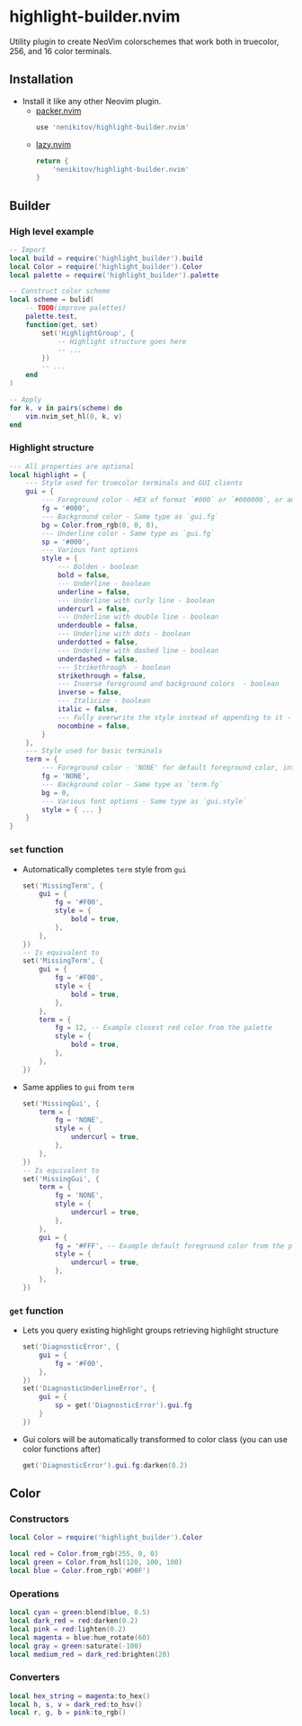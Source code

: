 # highlight-builder.nvim

Utility plugin to create NeoVim colorschemes that work both in truecolor, 256, and 16 color terminals.

## Installation

- Install it like any other Neovim plugin.
    - [packer.nvim](https://github.com/wbthomason/packer.nvim)
        ```lua
        use 'nenikitov/highlight-builder.nvim'
        ```
    - [lazy.nvim](https://github.com/folke/lazy.nvim)
        ```lua
        return {
            'nenikitov/highlight-builder.nvim'
        }
        ```

## Builder

### High level example

```lua
-- Import
local build = require('highlight_builder').build
local Color = require('highlight_builder').Color
local palette = require('highlight_builder').palette

-- Construct color scheme
local scheme = bulid(
    -- TODO(improve palettes)
    palette.test,
    function(get, set)
        set('HighlightGroup', {
            -- Highlight structure goes here
            -- ...
        })
        -- ...
    end
)

-- Apply
for k, v in pairs(scheme) do
    vim.nvim_set_hl(0, k, v)
end
```

### Highlight structure

```lua
--- All properties are optional
local highlight = {
    --- Style used for truecolor terminals and GUI clients
    gui = {
        --- Foreground color - HEX of format `#000` or `#000000`, or an instance of `Color`
        fg = '#000',
        --- Background color - Same type as `gui.fg`
        bg = Color.from_rgb(0, 0, 0),
        --- Underline color - Same type as `gui.fg`
        sp = '#000',
        --- Various font options
        style = {
            --- Bolden - boolean
            bold = false,
            --- Underline - boolean
            underline = false,
            --- Underline with curly line - boolean
            undercurl = false,
            --- Underline with double line - boolean
            underdouble = false,
            --- Underline with dots - boolean
            underdotted = false,
            --- Underline with dashed line - boolean
            underdashed = false,
            --- Strikethrough  - boolean
            strikethrough = false,
            --- Inverse foreground and background colors  - boolean
            inverse = false,
            --- Italicize - boolean
            italic = false,
            --- Fully overwrite the style instead of appending to it - boolean
            nocombine = false,
        }
    },
    --- Style used for basic terminals
    term = {
        --- Foreground color - 'NONE' for default foreground color, integer 0 -> 15 for named colors, 0 -> 255 for indexed colors
        fg = 'NONE',
        --- Background color - Same type as `term.fg`
        bg = 0,
        --- Various font options - Same type as `gui.style`
        style = { ... }
    }
}
```

### `set` function

- Automatically completes `term` style from `gui`
    ```lua
    set('MissingTerm', {
        gui = {
            fg = '#F00',
            style = {
                bold = true,
            },
        },
    })
    -- Is equivalent to
    set('MissingTerm', {
        gui = {
            fg = '#F00',
            style = {
                bold = true,
            },
        },
        term = {
            fg = 12, -- Example closest red color from the palette
            style = {
                bold = true,
            },
        },
    })
    ```
- Same applies to `gui` from `term`
    ```lua
    set('MissingGui', {
        term = {
            fg = 'NONE',
            style = {
                undercurl = true,
            },
        },
    })
    -- Is equivalent to
    set('MissingGui', {
        term = {
            fg = 'NONE',
            style = {
                undercurl = true,
            },
        },
        gui = {
            fg = '#FFF', -- Example default foreground color from the palette
            style = {
                undercurl = true,
            },
        },
    })
    ```

### `get` function

- Lets you query existing highlight groups retrieving highlight structure
    ```lua
    set('DiagnosticError', {
        gui = {
            fg = '#F00',
        },
    })
    set('DiagnosticUnderlineError', {
        gui = {
            sp = get('DiagnosticError').gui.fg
        }
    })
    ```
- Gui colors will be automatically transformed to color class (you can use color functions after)
    ```lua
    get('DiagnosticError').gui.fg:darken(0.2)
    ```

## Color

### Constructors

```lua
local Color = require('highlight_builder').Color

local red = Color.from_rgb(255, 0, 0)
local green = Color.from_hsl(120, 100, 100)
local blue = Color.from_rgb('#00F')
```

### Operations

```lua
local cyan = green:blend(blue, 0.5)
local dark_red = red:darken(0.2)
local pink = red:lighten(0.2)
local magenta = blue:hue_rotate(60)
local gray = green:saturate(-100)
local medium_red = dark_red:brighten(20)
```

### Converters

```lua
local hex_string = magenta:to_hex()
local h, s, v = dark_red:to_hsv()
local r, g, b = pink:to_rgb()
```
